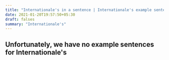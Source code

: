 ```yaml
---
title: "Internationale's in a sentence | Internationale's example sentences"
date: 2021-01-20T19:57:50+05:30
draft: falses
summary: "Internationale's"
---
```

## Unfortunately, we have no example sentences for Internationale's                 
